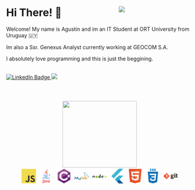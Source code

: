 <div id="header">
  
   <img align="right" src="https://media.giphy.com/media/jdPMeyv9rn0hZHh8n9/giphy.gif" width="200"/>
  <h1>
    Hi There! 👋
  </h1>
 
  <p>Welcome! My name is Agustin and im an IT Student at ORT University from Uruguay 🇺🇾</p>
  <p>Im also a Ssr. Genexus Analyst currently working at GEOCOM S.A.</p>
  <p>I absolutely love programming and this is just the beggining.</p>
  <br>
  <div id="badges">
    <a href="https://www.linkedin.com/in/agust%C3%ADn-mart%C3%ADnez-0483ba198/"><img src="https://img.shields.io/badge/LinkedIn-blue?style=flat-square&logo=linkedin&logoColor=white" alt="LinkedIn Badge"/>
    <a href="mailto: agussmartinez62@gmail.com"><img src="https://img.shields.io/badge/-agussmartinez62%40gmail.com-red/?style=flat-square&logo=gmail&color=white"/>       </a>
  </div>
    
  <img src="https://komarev.com/ghpvc/?username=agusmartinezz&style=flat-square&color=blue" alt=""/>
</div>
  
<div id="mid-section">
  <h1></h1>
</div>
  
<div id="footer" align="center">
  <img src="https://media.giphy.com/media/hqU2KkjW5bE2v2Z7Q2/giphy.gif" width="200" height="180"/>
</div>
  
<div align="center">
  <img src="https://github.com/devicons/devicon/blob/master/icons/javascript/javascript-original.svg" title="JavaScript" alt="JavaScript" width="40">&nbsp;
  <img src="https://github.com/devicons/devicon/blob/master/icons/java/java-original-wordmark.svg" title="Java" alt="Java" width="40" height="40"/>&nbsp;
   <img src="https://github.com/devicons/devicon/blob/master/icons/csharp/csharp-original.svg" title="CSharp" alt="CSharp" width="40" height="40"/>&nbsp;
  <img src="https://github.com/devicons/devicon/blob/master/icons/mysql/mysql-original-wordmark.svg" title="MySQL"  alt="MySQL" width="40" height="40"/>&nbsp;
  <img src="https://github.com/devicons/devicon/blob/master/icons/nodejs/nodejs-original-wordmark.svg" title="NodeJS" alt="NodeJS" width="40" height="40"/>&nbsp;
  <img src="https://github.com/devicons/devicon/blob/master/icons/flutter/flutter-original.svg" title="Flutter" alt="Flutter" width="40" height="40"/>&nbsp;
  <img src="https://github.com/devicons/devicon/blob/master/icons/html5/html5-original.svg" title="HTML5" alt="HTML" width="40" height="40"/>&nbsp;
  <img src="https://github.com/devicons/devicon/blob/master/icons/css3/css3-plain-wordmark.svg"  title="CSS3" alt="CSS" width="40" height="40"/>&nbsp;
  <img src="https://github.com/devicons/devicon/blob/master/icons/git/git-original-wordmark.svg" title="Git" **alt="Git" width="40" height="40"/>
</div>
